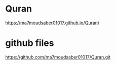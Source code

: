 # Quran
https://ma7moudsaber01017.github.io/Quran/
# github files
https://github.com/ma7moudsaber01017/Quran.git
